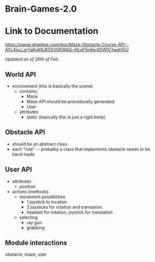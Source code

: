 # Brain-Games-2.0
# Link to Documentation
https://paper.dropbox.com/doc/Maze-Obstacle-Course-API--AYL4joJ_grYa6yA9JK5SV0KWAQ-r6LeF5nKer8SWIV3wqHDU

*Updated as of 26th of Feb.*
## World API
  * environment (this is basically the scene)
    * contains:
       - Maze
        * Maze API should be procedurally generated
       - User
    * attributes
       - static (basically this is just a rigid body)
## Obstacle API
  * should be an abstract class
  * each "rule" -- probably a class that implements obstacle needs to be hand made


## User API
  * attributes
    * position
  * actions (methods)
    * movement
      possibilities
      * 1 joystick to location
      * 2 joysticks for rotation and translation
      * headset for rotation, joystick for translation
    * selecting
      * ray gun
      * grabbing

## Module interactions
   obstacle, maze, user
